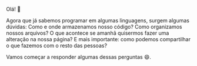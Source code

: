 Olá! :wave:

Agora que já sabemos programar em algumas linguagens, surgem algumas dúvidas: Como e onde armazenamos nosso código? Como organizamos nossos arquivos? O que acontece se amanhã quisermos fazer uma alteração na nossa página? E mais importante: como podemos compartilhar o que fazemos com o resto das pessoas?

Vamos começar a responder algumas dessas perguntas :smile:.
